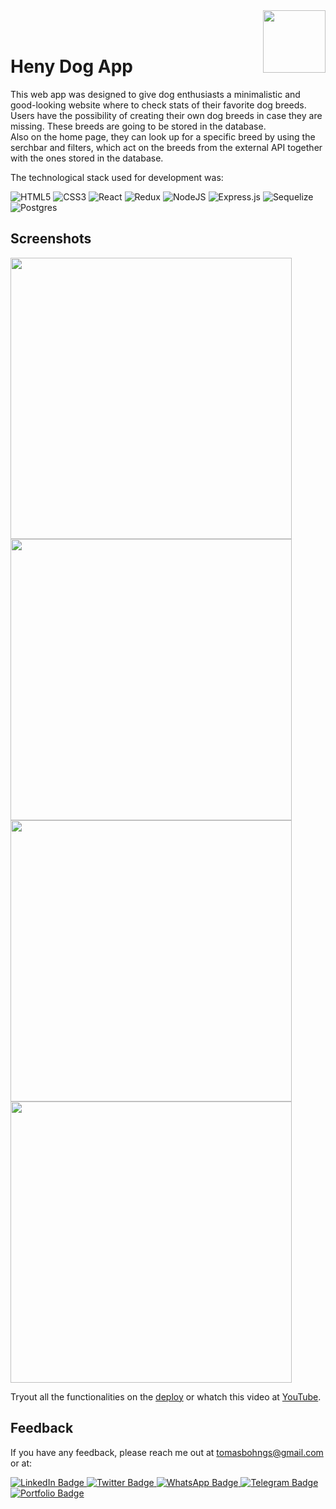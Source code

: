<img src="https://res.cloudinary.com/tomyboohngs/image/upload/v1660682891/TomasBohnGs/Tomas_YW_h13vjb.png" width="100" align="right"/>
<br/><br/>

# Heny Dog App
This web app was designed to give dog enthusiasts a minimalistic and good-looking website where to check stats of their favorite dog breeds.\
Users have the possibility of creating their own dog breeds in case they are missing. These breeds are going to be stored in the database.\
Also on the home page, they can look up for a specific breed by using the serchbar and filters, which act on the breeds from the external API together with the ones stored in the database.


The technological stack used for development was:

![HTML5](https://img.shields.io/badge/html5-%23E34F26.svg?style=for-the-badge&logo=html5&logoColor=white)
![CSS3](https://img.shields.io/badge/css3-%231572B6.svg?style=for-the-badge&logo=css3&logoColor=white)
![React](https://img.shields.io/badge/react-%2320232a.svg?style=for-the-badge&logo=react&logoColor=%2361DAFB)
![Redux](https://img.shields.io/badge/redux-%23593d88.svg?style=for-the-badge&logo=redux&logoColor=white)
![NodeJS](https://img.shields.io/badge/node.js-6DA55F?style=for-the-badge&logo=node.js&logoColor=white)
![Express.js](https://img.shields.io/badge/express.js-%23404d59.svg?style=for-the-badge&logo=express&logoColor=%2361DAFB)
![Sequelize](https://img.shields.io/badge/Sequelize-52B0E7?style=for-the-badge&logo=Sequelize&logoColor=white)
![Postgres](https://img.shields.io/badge/postgres-%23316192.svg?style=for-the-badge&logo=postgresql&logoColor=white)

## Screenshots

<img src="https://res.cloudinary.com/tomyboohngs/image/upload/v1652024142/PI%20Dogs%20App/Landing_Page_eivcwc.png" width="450"/>
<img src="https://res.cloudinary.com/tomyboohngs/image/upload/v1652024141/PI%20Dogs%20App/Home_Page_ggefxx.png" width="450"/>
<img src="https://res.cloudinary.com/tomyboohngs/image/upload/v1652024141/PI%20Dogs%20App/Breed_Detail_ejln55.png" width="450"/>
<img src="https://res.cloudinary.com/tomyboohngs/image/upload/v1652024141/PI%20Dogs%20App/Empty_Form_hzmk2m.png" width="450"/>

Tryout all the functionalities on the [deploy](https://pi-dogs-app.vercel.app/) or whatch this video at [YouTube](https://www.youtube.com/watch?v=zPcRGyuPLb0).


## Feedback

If you have any feedback, please reach me out at tomasbohngs@gmail.com or at:


<div id="badges">
  <a href="https://www.linkedin.com/in/tomasguixeras/" target="_blank" >
    <img src="https://img.shields.io/badge/LinkedIn-blue?style=for-the-badge&logo=linkedin&logoColor=white" alt="LinkedIn Badge"/>
  </a>
  <a href="https://twitter.com/tomasguixeras" target="_blank" >
    <img src="https://img.shields.io/badge/Twitter-9cf?style=for-the-badge&logo=twitter&logoColor=white" alt="Twitter Badge"/>
  </a>
  <a href="https://wa.me/34637125170" target="_blank" >
    <img src="https://img.shields.io/badge/WhatsApp-brightgreen?style=for-the-badge&logo=whatsapp&logoColor=white" alt="WhatsApp Badge"/>
  </a>
  <a href="https://t.me/tomasguixeras" target="_blank" >
    <img src="https://img.shields.io/badge/Telegram-26A5E4?logo=telegram&logoColor=fff&style=for-the-badge" alt="Telegram Badge"/>
  </a>
  <a href="https://tomasguixeras.vercel.app/" target="_blank" >
    <img src="https://img.shields.io/badge/Portfolio-yellow?style=for-the-badge&logo=googlechrome&logoColor=white" alt="Portfolio Badge"/>
  </a>
</div>

